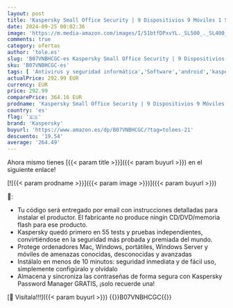 ```yaml
---
layout: post
title: 'Kaspersky Small Office Security | 9 Dispositivios 9 Móviles 1 Servidor | 1 Año | PC / Mac / Android / Servidor | Código de activación vía correo electrónico'
date: 2024-09-25 00:02:36
image: 'https://m.media-amazon.com/images/I/51btfDPxvYL._SL500_._SL400_.jpg'
comments: true
category: ofertas
author: 'tole.es'
slug: 'B07VNBHCGC-es Kaspersky Small Office Security | 9 Dispositivios 9...'
sku: 'B07VNBHCGC-es'
tags: [ 'Antivirus y seguridad informática','Software','android','kaspersky','🇪🇸', ]
actualPrice: 292.99 EUR
currency: EUR
price: 292.99
comparePrice: 364.16 EUR
prodname: 'Kaspersky Small Office Security | 9 Dispositivios 9 Móviles 1 Servidor | 1 Año | PC / Mac / Android / Servidor | Código de activación vía correo electrónico'
country: 'es'
flag: '🇪🇸'
brand: 'Kaspersky'
buyurl: 'https://www.amazon.es/dp/B07VNBHCGC/?tag=tolees-21'
descuento: '19.54'
average: '264.49'
---
```


Ahora mismo tienes [{{< param title >}}]({{< param buyurl >}}) en el siguiente enlace!

[![{{< param prodname >}}]({{< param image >}})]({{< param buyurl >}})

🔎:

- Tu código será entregado por email con instrucciones detalladas para instalar el productor. El fabricante no produce ningín CD/DVD/memoria flash para ese producto.
- Kaspersky quedó primero en 55 tests y pruebas independientes, convirtiéndose en la seguridad más probada y premiada del mundo.
- Protege ordenadores Mac, Windows, portátiles, Windows Server y móviles de amenazas conocidas, desconocidas y avanzadas
- Instálalo en menos de 10 minutos: seguridad inmediata y de fácil uso, simplemente configúralo y olvídalo
- Almacena y sincroniza las contraseñas de forma segura con Kaspersky Password Manager GRATIS, ¡solo recuerde una!

[🛒 Visítala!!!]({{< param buyurl >}})
{{<world>}}B07VNBHCGC{{</world>}}
